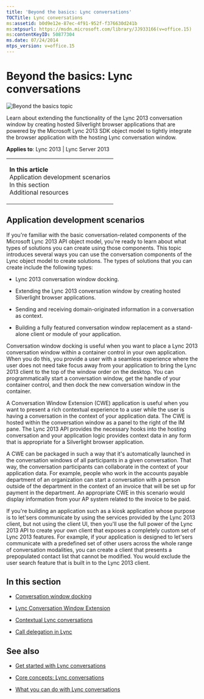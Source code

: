 ```yaml
---
title: 'Beyond the basics: Lync conversations'
TOCTitle: Lync conversations
ms:assetid: b0d9e12e-87ec-4f91-952f-f376630d241b
ms:mtpsurl: https://msdn.microsoft.com/library/JJ933166(v=office.15)
ms:contentKeyID: 50877304
ms.date: 07/24/2014
mtps_version: v=office.15
---
```


# Beyond the basics: Lync conversations

![Beyond the basics topic](images/JJ937254.mod_icon_beyondbasics_long(Office.15).png "Beyond the basics topic")

Learn about extending the functionality of the Lync 2013 conversation window by creating hosted Silverlight browser applications that are powered by the Microsoft Lync 2013 SDK object model to tightly integrate the browser application with the hosting Lync conversation window.



**Applies to**: Lync 2013 | Lync Server 2013

<table>
<colgroup>
<col style="width: 100%" />
</colgroup>
<tbody>
<tr class="odd">
<td><p><strong>In this article</strong><br />
Application development scenarios<br />
In this section<br />
Additional resources</p></td>
</tr>
</tbody>
</table>

## Application development scenarios

If you're familiar with the basic conversation-related components of the Microsoft Lync 2013 API object model, you're ready to learn about what types of solutions you can create using those components. This topic introduces several ways you can use the conversation components of the Lync object model to create solutions. The types of solutions that you can create include the following types:

  - Lync 2013 conversation window docking.

  - Extending the Lync 2013 conversation window by creating hosted Silverlight browser applications.

  - Sending and receiving domain-originated information in a conversation as context.

  - Building a fully featured conversation window replacement as a stand-alone client or module of your application.

Conversation window docking is useful when you want to place a Lync 2013 conversation window within a container control in your own application. When you do this, you provide a user with a seamless experience where the user does not need take focus away from your application to bring the Lync 2013 client to the top of the window order on the desktop. You can programmatically start a conversation window, get the handle of your container control, and then dock the new conversation window in the container.

A Conversation Window Extension (CWE) application is useful when you want to present a rich contextual experience to a user while the user is having a conversation in the context of your application data. The CWE is hosted within the conversation window as a panel to the right of the IM pane. The Lync 2013 API provides the necessary hooks into the hosting conversation and your application logic provides context data in any form that is appropriate for a Silverlight browser application.

A CWE can be packaged in such a way that it's automatically launched in the conversation windows of all participants in a given conversation. That way, the conversation participants can collaborate in the context of your application data. For example, people who work in the accounts payable department of an organization can start a conversation with a person outside of the department in the context of an invoice that will be set up for payment in the department. An appropriate CWE in this scenario would display information from your AP system related to the invoice to be paid.

If you're building an application such as a kiosk application whose purpose is to let'sers communicate by using the services provided by the Lync 2013 client, but not using the client UI, then you'll use the full power of the Lync 2013 API to create your own client that exposes a completely custom set of Lync 2013 features. For example, if your application is designed to let'sers communicate with a predefined set of other users across the whole range of conversation modalities, you can create a client that presents a prepopulated contact list that cannot be modified. You would exclude the user search feature that is built in to the Lync 2013 client.

## In this section

  - [Conversation window docking](conversation-window-docking.md)

  - [Lync Conversation Window Extension](lync-conversation-window-extension.md)

  - [Contextual Lync conversations](contextual-lync-conversations.md)

  - [Call delegation in Lync](call-delegation-in-lync.md)

## See also

  - [Get started with Lync conversations](get-started-with-lync-conversations.md)

  - [Core concepts: Lync conversations](core-concepts-lync-conversations.md)

  - [What you can do with Lync conversations](what-you-can-do-with-lync-conversations.md)

